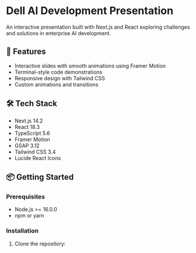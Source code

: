 # Dell AI Development Presentation

An interactive presentation built with Next.js and React exploring challenges and solutions in enterprise AI development.

## 🚀 Features

- Interactive slides with smooth animations using Framer Motion
- Terminal-style code demonstrations 
- Responsive design with Tailwind CSS
- Custom animations and transitions

## 🛠️ Tech Stack

- Next.js 14.2
- React 18.3
- TypeScript 5.6
- Framer Motion
- GSAP 3.12
- Tailwind CSS 3.4
- Lucide React Icons

## 📦 Getting Started

### Prerequisites

- Node.js >= 16.0.0
- npm or yarn

### Installation

1. Clone the repository: 